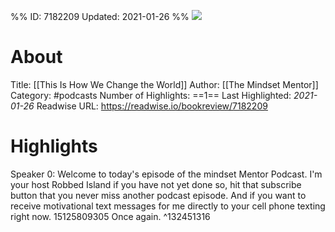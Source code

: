 %%
ID: 7182209
Updated: 2021-01-26
%%
![](https://content.production.cdn.art19.com/images/b7/f9/76/23/b7f97623-a2aa-44a9-bfa1-40341bd18c94/379a3d047e8e566c32fc717c077395fcba3de55ed55733190e50236abb42bc34485954c4f5752d9a13179967bcc292e9d027ef0bfa3becc4dae6088fb1d6f203.jpeg)

# About
Title: [[This Is How We Change the World]]
Author: [[The Mindset Mentor]]
Category: #podcasts
Number of Highlights: ==1==
Last Highlighted: *2021-01-26*
Readwise URL: https://readwise.io/bookreview/7182209

# Highlights 
Speaker 0: Welcome to today's episode of the mindset Mentor Podcast. I'm your host Robbed Island if you have not yet done so, hit that subscribe button that you never miss another podcast episode. And if you want to receive motivational text messages for me directly to your cell phone texting right now. 15125809305 Once again.  ^132451316

